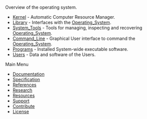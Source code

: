 Overview of the operating system.
* [Kernel](./Kernel/) - Automatic Computer Resource Manager.
* [Library](./Library/) - Interfaces with the [Operating_System](./).
* [System_Tools](./System_Tools/) - Tools for managing, inspecting and recovering [Operating_System](./).
* [Command_Line](./Command_Line/) - Graphical User interface to command the [Operating_System](./).
* [Programs](./Programs/) - Installed System-wide executable software.
* [Users](./Users/) - Data and software of the Users.
 
Main Menu
* [Documentation]()
* [Specification]()
* [References]()
* [Research]()
* [Resources]()
* [Support]()
* [Contribute]()
* [License](../LICENSE)
